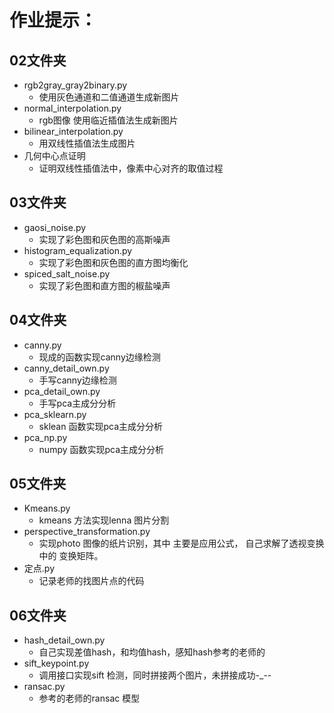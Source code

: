 # 作业提示：

## 02文件夹
+ rgb2gray_gray2binary.py   
  - 使用灰色通道和二值通道生成新图片  
+ normal_interpolation.py  
  - rgb图像 使用临近插值法生成新图片 
+ bilinear_interpolation.py 
  - 用双线性插值法生成图片
+ 几何中心点证明 
  - 证明双线性插值法中，像素中心对齐的取值过程
## 03文件夹
+ gaosi_noise.py
  - 实现了彩色图和灰色图的高斯噪声
+ histogram_equalization.py
  - 实现了彩色图和灰色图的直方图均衡化
+ spiced_salt_noise.py
  - 实现了彩色图和直方图的椒盐噪声
## 04文件夹
+ canny.py
  - 现成的函数实现canny边缘检测
+ canny_detail_own.py
  - 手写canny边缘检测
+ pca_detail_own.py
  - 手写pca主成分分析
+ pca_sklearn.py
  - sklean 函数实现pca主成分分析
+ pca_np.py
  - numpy 函数实现pca主成分分析
## 05文件夹
+ Kmeans.py
  - kmeans 方法实现lenna 图片分割
+ perspective_transformation.py
  - 实现photo 图像的纸片识别，其中 主要是应用公式， 自己求解了透视变换 中的 变换矩阵。
+ 定点.py
  - 记录老师的找图片点的代码
## 06文件夹
+ hash_detail_own.py
  - 自己实现差值hash，和均值hash，感知hash参考的老师的
+ sift_keypoint.py
  - 调用接口实现sift 检测，同时拼接两个图片，未拼接成功-_--
+ ransac.py
  - 参考的老师的ransac 模型